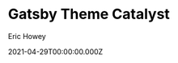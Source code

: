 ---
title: Gatsby Theme Catalyst
github: https://github.com/ehowey/gatsby-theme-catalyst
demo: https://www.gatsbycatalyst.com/
license: MIT
author: Eric Howey
author_link: ''
author_twitter: erchwy
author_github: ''
date: 2021-04-29T00:00:00.000Z
ssg:
  - Gatsby
cms:
css:
archetype:
  - Boilerplate
services: null
hosting:
  - Netlify
  - Vercel
description: >-
  An opinionated set of integrated themes and starters as a boilerplate to
  accelerate development with GatsbyJS.
stale: false
disabled: false
disabled_reason: null
draft: false
---